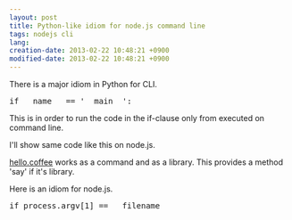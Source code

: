 ```yaml
---
layout: post
title: Python-like idiom for node.js command line
tags: nodejs cli
lang: 
creation-date: 2013-02-22 10:48:21 +0900
modified-date: 2013-02-22 10:48:21 +0900
---
```

There is a major idiom in Python for CLI.

<pre class="brush: python">
if __name__ == '__main__':
</pre>

This is in order to run the code in the if-clause only from executed on command line.

I'll show same code like this on node.js.

[hello.coffee](https://gist.github.com/tmtk75/5010128) works as a command and as a library.
This provides a method 'say' if it's library.

Here is an idiom for node.js.

<pre class='brush: jscript'>
if process.argv[1] == __filename
</pre>

<script src="https://gist.github.com/tmtk75/5010128.js"></script>
<script src="https://gist.github.com/tmtk75/5010132.js"></script>
